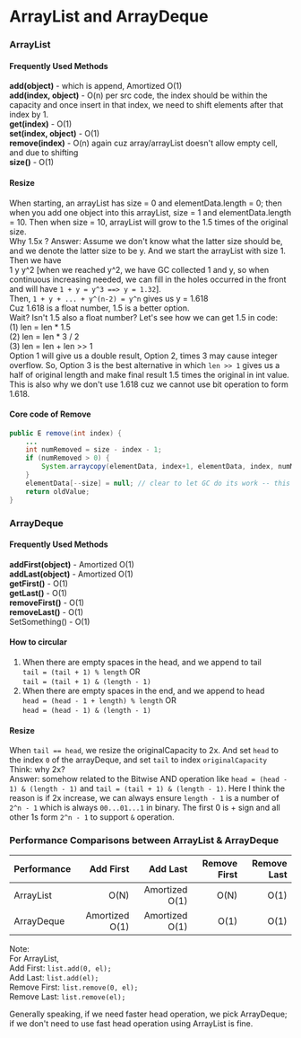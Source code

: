 # ArrayList and ArrayDeque

### ArrayList

#### Frequently Used Methods
**add(object)** - which is append, Amortized O(1)   
**add(index, object)** - O(n) per src code, the index should be within the capacity and once insert in that index, we need to shift elements after that index by 1.  
**get(index)** - O(1)   
**set(index, object)** - O(1)  
**remove(index)** - O(n) again cuz array/arrayList doesn't allow empty cell, and due to shifting  
**size()** - O(1) 

#### Resize
When starting, an arrayList has size = 0 and elementData.length = 0; then when you add one object into this arrayList, size = 1 and elementData.length = 10. Then when size = 10, arrayList will grow to the 1.5 times of the original size.  
Why 1.5x ?
Answer: Assume we don't know what the latter size should be, and we denote the latter size to be y. And we start the arrayList with size 1. Then we have  
1 y y^2  [when we reached y^2, we have GC collected 1 and y, so when continuous increasing needed, we can fill in the holes occurred in the front and will have ```1 + y = y^3 ==> y = 1.32```].  
Then, ```1 + y + ... + y^(n-2) = y^n``` gives us y = 1.618  
Cuz 1.618 is a float number, 1.5 is a better option.  
Wait? Isn't 1.5 also a float number? Let's see how we can get 1.5 in code:  
(1) len = len * 1.5  
(2) len = len * 3 / 2  
(3) len = len + len >> 1  
Option 1 will give us a double result, Option 2, times 3 may cause integer overflow. So, Option 3 is the best alternative in which ```len >> 1``` gives us a half of original length and make final result 1.5 times the original in int value. This is also why we don't use 1.618 cuz we cannot use bit operation to form 1.618.  

#### Core code of Remove
```java
public E remove(int index) {
	...
	int numRemoved = size - index - 1;
	if (numRemoved > 0) {
		System.arraycopy(elementData, index+1, elementData, index, numMoved);
	}
	elementData[--size] = null; // clear to let GC do its work -- this step is necessary otherwise memory overflow..
	return oldValue;
}
```

### ArrayDeque

#### Frequently Used Methods
**addFirst(object)** - Amortized O(1)  
**addLast(object)** - Amortized O(1)  
**getFirst()** - O(1)  
**getLast()** - O(1)  
**removeFirst()** - O(1)  
**removeLast()** - O(1)  
SetSomething() - O(1)   

#### How to circular
1. When there are empty spaces in the head, and we append to tail  
```tail = (tail + 1) % length``` OR  
```tail = (tail + 1) & (length - 1)```  
2. When there are empty spaces in the end, and we append to head  
```head = (head - 1 + length) % length``` OR  
```head = (head - 1) & (length - 1)```  

#### Resize 
When ```tail == head```, we resize the originalCapacity to 2x. And set ```head``` to the index ```0``` of the arrayDeque, and set ```tail``` to index ```originalCapacity```  
Think: why 2x?  
Answer: somehow related to the Bitwise AND operation like ```head = (head - 1) & (length - 1)``` and ```tail = (tail + 1) & (length - 1)```. Here I think the reason is if 2x increase, we can always ensure ```length - 1``` is a number of ```2^n - 1``` which is always ```00...01...1``` in binary. The first 0 is + sign and all other 1s form ```2^n - 1``` to support ```&``` operation.  


### Performance Comparisons between ArrayList & ArrayDeque
| Performance   | Add First       | Add Last      | Remove First  | Remove Last |
| ------------- |----------------:| -------------:|--------------:|------------:|
| ArrayList     |  O(N)           | Amortized O(1)| O(N)          |   O(1)      |
| ArrayDeque    |  Amortized O(1) | Amortized O(1)| O(1)          |   O(1)      |

Note:  
For ArrayList,  
Add First: ```list.add(0, el);```  
Add Last: ```list.add(el);```  
Remove First: ```list.remove(0, el);```  
Remove Last: ```list.remove(el);```  

Generally speaking, if we need faster head operation, we pick ArrayDeque; if we don't need to use fast head operation using ArrayList is fine.

